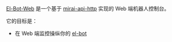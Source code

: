 [El-Bot-Web](https://github.com/ElpsyCN/el-bot-web) 是一个基于 [mirai-api-http](https://github.com/mamoe/mirai-api-http) 实现的 Web 端机器人控制台。

它的目标是：

- 在 Web 端监控操纵你的 [el-bot](https://github.com/YunYouJun)
